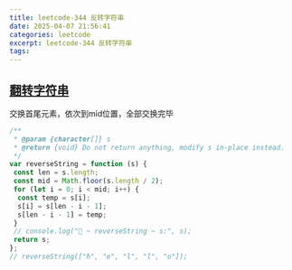 ```yaml
---
title: leetcode-344 反转字符串
date: 2025-04-07 21:56:41
categories: leetcode
excerpt: leetcode-344 反转字符串
tags:
---
```


## [翻转字符串](https://leetcode.cn/problems/reverse-string/description/)

交换首尾元素，依次到mid位置，全部交换完毕

```js
/**
 * @param {character[]} s
 * @return {void} Do not return anything, modify s in-place instead.
 */
var reverseString = function (s) {
 const len = s.length;
 const mid = Math.floor(s.length / 2);
 for (let i = 0; i < mid; i++) {
  const temp = s[i];
  s[i] = s[len - i - 1];
  s[len - i - 1] = temp;
 }
 // console.log("🚀 ~ reverseString ~ s:", s);
 return s;
};
// reverseString(["h", "e", "l", "l", "o"]);
```
